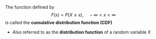 The function defined by 
$$F(x)=P(X \leq x), \quad-\infty < x < \infty$$
is called the **cumulative distribution function (CDF)**
- Also referred to as the **distribution function** of a random variable $X$



